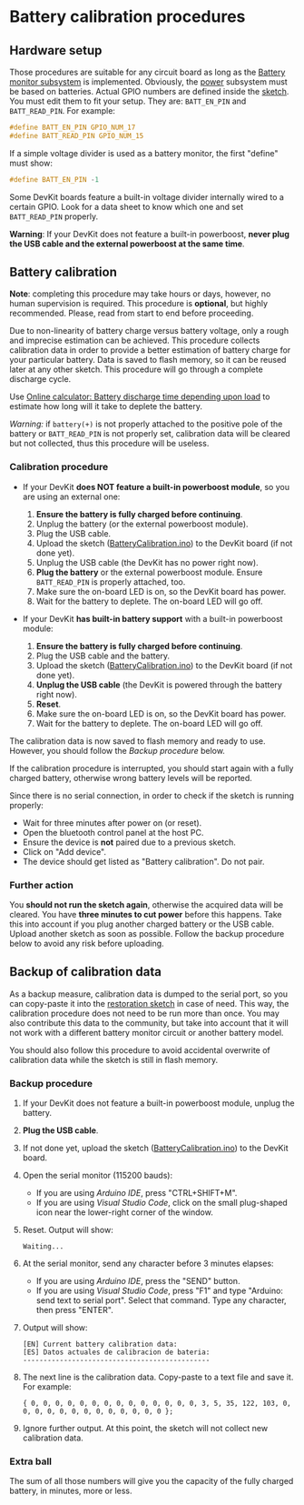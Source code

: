 # Battery calibration procedures

## Hardware setup

Those procedures are suitable for any circuit board as long as the [Battery monitor subsystem](../../../../doc/hardware/subsystems/BatteryMonitor/BatteryMonitor_en.md) is implemented. Obviously, the [power](../../../../doc/hardware/subsystems/Power/Power_en.md) subsystem must be based on batteries.  Actual GPIO numbers are defined inside the [sketch](./BatteryCalibration.ino). You must edit them to fit your setup. They are: `BATT_EN_PIN` and `BATT_READ_PIN`. For example:

```c
#define BATT_EN_PIN GPIO_NUM_17
#define BATT_READ_PIN GPIO_NUM_15
```

If a simple voltage divider is used as a battery monitor, the first "define" must show:

```c
#define BATT_EN_PIN -1
```

Some DevKit boards feature a built-in voltage divider internally wired to a certain GPIO. Look for a data sheet to know which one and set `BATT_READ_PIN` properly.

**Warning**: If your DevKit does not feature a built-in powerboost, **never plug the USB cable and the external powerboost at the same time**.

## Battery calibration

**Note**: completing this procedure may take hours or days, however, no human supervision is required. This procedure is **optional**, but highly recommended.
Please, read from start to end before proceeding.

Due to non-linearity of battery charge versus battery voltage, only a rough and imprecise estimation can be achieved. This procedure collects calibration data in order to provide a better estimation of battery charge for your particular battery. Data is saved to flash memory, so it can be reused later at any other sketch. This procedure will go through a complete discharge cycle.

Use [Online calculator: Battery discharge time depending upon load](https://planetcalc.com/2283/) to estimate how long will it take to deplete the battery.

*Warning:* if `battery(+)` is not properly attached to the positive pole of the battery or `BATT_READ_PIN` is not properly set, calibration data will be cleared but not collected, thus this procedure will be useless.

### Calibration procedure

- If your DevKit **does NOT feature a built-in powerboost module**, so you are using an external one:
  
  1. **Ensure the battery is fully charged before continuing**.
  2. Unplug the battery (or the external powerboost module).
  3. Plug the USB cable.
  4. Upload the sketch ([BatteryCalibration.ino](./BatteryCalibration.ino)) to the DevKit board (if not done yet).
  5. Unplug the USB cable (the DevKit has no power right now).
  6. **Plug the battery** or the external powerboost module. Ensure `BATT_READ_PIN` is properly attached, too.
  7. Make sure the on-board LED is on, so the DevKit board has power.
  8. Wait for the battery to deplete. The on-board LED will go off.

- If your DevKit **has built-in battery support** with a built-in powerboost module:
  
  1. **Ensure the battery is fully charged before continuing**.
  2. Plug the USB cable and the battery.
  3. Upload the sketch ([BatteryCalibration.ino](./BatteryCalibration.ino)) to the DevKit board (if not done yet).
  4. **Unplug the USB cable** (the DevKit is powered through the battery right now).
  5. **Reset**.
  6. Make sure the on-board LED is on, so the DevKit board has power.
  7. Wait for the battery to deplete. The on-board LED will go off.

The calibration data is now saved to flash memory and ready to use. However, you should follow the *Backup procedure* below.

If the calibration procedure is interrupted, you should start again with a fully charged battery, otherwise wrong battery levels will be reported.

Since there is no serial connection, in order to check if the sketch is running properly:

- Wait for three minutes after power on (or reset).
- Open the bluetooth control panel at the host PC.
- Ensure the device is **not** paired due to a previous sketch.
- Click on "Add device".
- The device should get listed as "Battery calibration". Do not pair.

### Further action

You **should not run the sketch again**, otherwise the acquired data will be cleared.
You have **three minutes to cut power** before this happens.
Take this into account if you plug another charged battery or the USB cable.
Upload another sketch as soon as possible. Follow the backup procedure below to avoid any risk before uploading.

## Backup of calibration data

As a backup measure, calibration data is dumped to the serial port, so you can copy-paste it into the [restoration sketch](../../BatteryTools/RestoreBatteryCalibration/README.md) in case of need. This way, the calibration procedure does not need to be run more than once. You may also contribute this data to the community, but take into account that it will not work with a different battery monitor circuit or another battery model.

You should also follow this procedure to avoid accidental overwrite of calibration data while the sketch is still in flash memory.

### Backup procedure

1. If your DevKit does not feature a built-in powerboost module, unplug the battery.

2. **Plug the USB cable**.

3. If not done yet, upload the sketch ([BatteryCalibration.ino](./BatteryCalibration.ino)) to the DevKit board.

4. Open the serial monitor (115200 bauds):

   - If you are using *Arduino IDE*, press "CTRL+SHIFT+M".
   - If you are using *Visual Studio Code*, click on the small plug-shaped icon near the lower-right corner of the window.

5. Reset. Output will show:

   ```text
   Waiting...
   ```

6. At the serial monitor, send any character before 3 minutes elapses:

   - If you are using *Arduino IDE*, press the "SEND" button.
   - If you are using *Visual Studio Code*, press "F1" and type "Arduino: send text to serial port". Select that command. Type any character, then press "ENTER".

7. Output will show:

   ```text
   [EN] Current battery calibration data:
   [ES] Datos actuales de calibracion de bateria:
   ----------------------------------------------
   ```

8. The next line is the calibration data. Copy-paste to a text file and save it. For example:

   ```text
   { 0, 0, 0, 0, 0, 0, 0, 0, 0, 0, 0, 0, 0, 0, 3, 5, 35, 122, 103, 0, 0, 0, 0, 0, 0, 0, 0, 0, 0, 0, 0, 0 };
   ```

9. Ignore further output. At this point, the sketch will not collect new calibration data.

### Extra ball

The sum of all those numbers will give you the capacity of the fully charged battery, in minutes, more or less.
